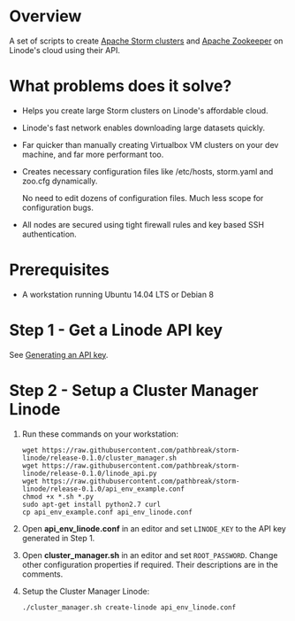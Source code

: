 # Overview

A set of scripts to create [Apache Storm clusters](http://storm.apache.org/) and [Apache Zookeeper](https://zookeeper.apache.org/) on Linode's cloud using their API.

# What problems does it solve?

+   Helps you create large Storm clusters on Linode's affordable cloud.

+   Linode's fast network enables downloading large datasets quickly.

+   Far quicker than manually creating Virtualbox VM clusters on your dev machine, and far more performant too.

+   Creates necessary configuration files like /etc/hosts, storm.yaml and zoo.cfg dynamically. 

    No need to edit dozens of configuration files. Much less scope for configuration bugs.
    
+   All nodes are secured using tight firewall rules and key based SSH authentication.

# Prerequisites

+   A workstation running Ubuntu 14.04 LTS or Debian 8

# Step 1 - Get a Linode API key

See [Generating an API key](https://www.linode.com/docs/platform/api/api-key).

# Step 2 - Setup a Cluster Manager Linode

1.  Run these commands on your workstation:

        wget https://raw.githubusercontent.com/pathbreak/storm-linode/release-0.1.0/cluster_manager.sh
        wget https://raw.githubusercontent.com/pathbreak/storm-linode/release-0.1.0/linode_api.py
        wget https://raw.githubusercontent.com/pathbreak/storm-linode/release-0.1.0/api_env_example.conf
        chmod +x *.sh *.py
        sudo apt-get install python2.7 curl
        cp api_env_example.conf api_env_linode.conf

2.  Open **api_env_linode.conf** in an editor and set `LINODE_KEY` to the API key generated in Step 1.

3.  Open **cluster_manager.sh** in an editor and set `ROOT_PASSWORD`. Change other configuration properties if required. Their descriptions are in the comments.

4.  Setup the Cluster Manager Linode:

        ./cluster_manager.sh create-linode api_env_linode.conf
